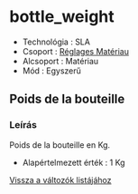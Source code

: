# bottle\_weight

* Technológia : SLA
* Csoport : [Réglages Matériau](../sla_printer/sla_parameters.md)
* Alcsoport : Matériau
* Mód : Egyszerű

## Poids de la bouteille

### Leírás

Poids de la bouteille en Kg.

* Alapértelmezett érték : 1 Kg

[Vissza a változók listájához](../../variable_list)

